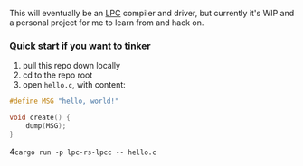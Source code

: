 This will eventually be an [LPC](https://mud.fandom.com/wiki/LPC) compiler and driver, but currently it's WIP and a personal project for me to learn from and hack on.

### Quick start if you want to tinker

1. pull this repo down locally
2. cd to the repo root
3. open `hello.c`, with content:
```c
#define MSG "hello, world!"

void create() {
    dump(MSG);
}
```
4`cargo run -p lpc-rs-lpcc -- hello.c`